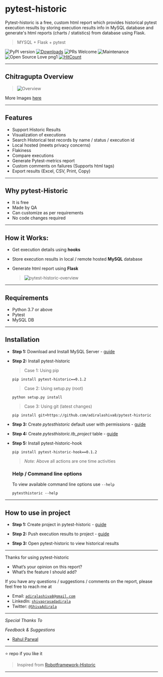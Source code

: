 # pytest-historic

Pytest-historic is a free, custom html report which provides historical pytest execution results by storing execution results info in MySQL database and generate's html reports (charts / statistics) from database using Flask.

> MYSQL + Flask + pytest

![PyPI version](https://badge.fury.io/py/pytest-historic.svg)
[![Downloads](https://pepy.tech/badge/pytest-historic)](https://pepy.tech/project/pytest-historic)
![PRs Welcome](https://img.shields.io/badge/PRs-welcome-brightgreen.svg?style=flat-square)
![Maintenance](https://img.shields.io/badge/Maintained%3F-yes-green.svg)
![Open Source Love png1](https://badges.frapsoft.com/os/v1/open-source.png?v=103)
[![HitCount](http://hits.dwyl.io/adiralashiva8/pytest-historic.svg)](http://hits.dwyl.io/adiralashiva8/pytest-historic)

---

## Chitragupta Overview

 > <img src="https://i.ibb.co/L8vXqrz/gif.gif" alt="Overview">
 
 More Images [here](https://github.com/adiralashiva8/pytest-historic/wiki/Pytest-Historic-View)

---

## Features

- Support Historic Results
- Visualization of executions
- Search Historical test records by name / status / execution id
- Local hosted (meets privacy concerns)
- Flakiness
- Compare executions
- Generate Pytest-metrics report
- Custom comments on failures (Supports html tags)
- Export results (Excel, CSV, Print, Copy)

---

## Why pytest-Historic

- It is free
- Made by QA
- Can customize as per requirements
- No code changes required

---

## How it Works:

- Get execution details using __hooks__
- Store execution results in local / remote hosted __MySQL__ database
- Generate html report using __Flask__

  > <img src="https://i.ibb.co/bbRdFSx/Pytest-Working.png" alt="pytest-historic-overview">

---

## Requirements

 - Python 3.7 or above
 - Pytest
 - MySQL DB

---

## Installation

 - __Step 1:__ Download and Install MySQL Server - [guide](https://bit.ly/39zw0DF)

  - __Step 2:__ Install pytest-historic

    > Case 1: Using pip
    ```
    pip install pytest-historic==0.1.2
    ```

    > Case 2: Using setup.py (root)
    ```
    python setup.py install
    ```

    > Case 3: Using git (latest changes)
    ```
    pip install git+https://github.com/adiralashiva8/pytest-historic
    ```

 - __Step 3:__ Create *pytesthistoric* default user with permissions - [guide](https://bit.ly/2Ir29BD)

 - __Step 4:__ Create *pytesthistoric.tb_project* table - [guide](https://bit.ly/2wAJpgm)

 - __Step 5:__ Install pytest-historic-hook
    ```
    pip install pytest-historic-hook==0.1.2
    ```

   > _Note:_ Above all actions are one time activities

   ### Help / Command line options

   To view available command line options use `--help`

   ```
   pytesthistoric --help
   ```
---

## How to use in project

 - __Step 1:__ Create project in pytest-historic - [guide](https://bit.ly/2IwTqh3)

 - __Step 2:__ Push execution results to project - [guide](https://bit.ly/38zTp6P)

 - __Step 3:__ Open pytest-historic to view historical results

---

Thanks for using pytest-historic

 - What’s your opinion on this report?
 - What’s the feature I should add?

If you have any questions / suggestions / comments on the report, please feel free to reach me at

 - Email: <a href="mailto:adiralashiva8@gmail.com?Subject=pytest%20historic" target="_blank">`adiralashiva8@gmail.com`</a>
 - LinkedIn: <a href="https://www.linkedin.com/in/shivaprasadadirala/" target="_blank">`shivaprasadadirala`</a>
 - Twitter: <a href="https://twitter.com/ShivaAdirala" target="_blank">`@ShivaAdirala`</a>

---
*Special Thanks To*


*Feedback & Suggestions*

 - [Rahul Parwal](https://www.linkedin.com/in/rahul-parwal/)

---

:star: repo if you like it

> Inspired from [Robotframework-Historic](https://github.com/adiralashiva8/robotframework-historic)

---

